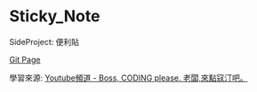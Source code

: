 # Sticky_Note
SideProject: 便利貼

<a target="_blank" href="https://northahuang.github.io/Sticky_Note/index.html">Git Page</a>

學習來源: <a target="_blank" href="https://www.youtube.com/channel/UCHX_XMhPrtvOmgGOnA2eTmA">Youtube頻道 - Boss, CODING please. 老闆,來點寇汀吧。</a>